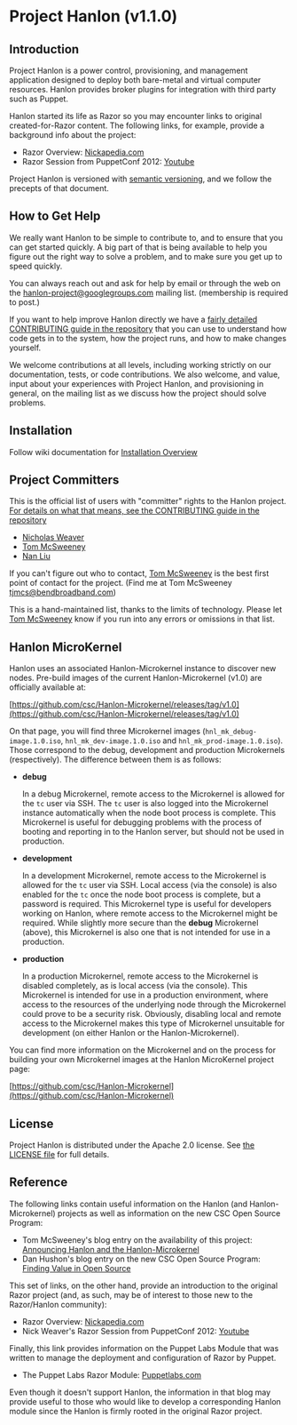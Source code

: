# Project Hanlon (v1.1.0)

## Introduction

Project Hanlon is a power control, provisioning, and management application
designed to deploy both bare-metal and virtual computer resources. Hanlon
provides broker plugins for integration with third party such as Puppet.

Hanlon started its life as Razor so you may encounter links to original
created-for-Razor content.  The following links, for example, provide a
background info about the project:

* Razor Overview: [Nickapedia.com](http://nickapedia.com/2012/05/21/lex-parsimoniae-cloud-provisioning-with-a-razor)
* Razor Session from PuppetConf 2012: [Youtube](http://www.youtube.com/watch?v=cR1bOg0IU5U)

Project Hanlon is versioned with [semantic versioning][semver], and we follow
the precepts of that document.

## How to Get Help

We really want Hanlon to be simple to contribute to, and to ensure that you can
get started quickly.  A big part of that is being available to help you figure
out the right way to solve a problem, and to make sure you get up to
speed quickly.

You can always reach out and ask for help by email or through the web on the [hanlon-project@googlegroups.com][hanlon-project]
  mailing list.  (membership is required to post.)  
  
If you want to help improve Hanlon directly we have a
[fairly detailed CONTRIBUTING guide in the repository][contrib] that you can
use to understand how code gets in to the system, how the project runs, and
how to make changes yourself.

We welcome contributions at all levels, including working strictly on our
documentation, tests, or code contributions.  We also welcome, and value,
input about your experiences with Project Hanlon, and provisioning in general,
on the mailing list as we discuss how the project should solve problems.


## Installation  

Follow wiki documentation for [Installation Overview](https://github.com/csc/Hanlon/wiki/Installation-%28Overview%29)


## Project Committers

This is the official list of users with "committer" rights to the
Hanlon project.  [For details on what that means, see the CONTRIBUTING
guide in the repository][contrib]

* [Nicholas Weaver](https://github.com/lynxbat)
* [Tom McSweeney](https://github.com/tjmcs)
* [Nan Liu](https://github.com/nanliu)

If you can't figure out who to contact,
[Tom McSweeney](https://github.com/tjmcs) is the best first point of
contact for the project.  (Find me at Tom McSweeney <tjmcs@bendbroadband.com>)

This is a hand-maintained list, thanks to the limits of technology.
Please let [Tom McSweeney](https://github.com/tjmcs) know if you run
into any errors or omissions in that list.


## Hanlon MicroKernel

Hanlon uses an associated Hanlon-Microkernel instance to discover new nodes.
Pre-build images of the current Hanlon-Microkernel (v1.0) are officially
available at:

[https://github.com/csc/Hanlon-Microkernel/releases/tag/v1.0](https://github.com/csc/Hanlon-Microkernel/releases/tag/v1.0)

On that page, you will find three Microkernel images (`hnl_mk_debug-image.1.0.iso`,
`hnl_mk_dev-image.1.0.iso` and `hnl_mk_prod-image.1.0.iso`). Those correspond to the
debug, development and production Microkernels (respectively). The difference between
them is as follows:

*  **debug**

    In a debug Microkernel, remote access to the Microkernel is allowed for the `tc`
    user via SSH. The `tc` user is also logged into the Microkernel instance automatically
    when the node boot process is complete. This Microkernel is useful for debugging
    problems with the process of booting and reporting in to the Hanlon server, but
    should not be used in production.

*  **development**

    In a development Microkernel, remote access to the Microkernel is allowed for the
    `tc` user via SSH. Local access (via the console) is also enabled for the `tc` once
    the node boot process is complete, but a password is required. This Microkernel type
    is useful for developers working on Hanlon, where remote access to the Microkernel
    might be required. While slightly more secure than the **debug** Microkernel (above),
    this Microkernel is also one that is not intended for use in a production.

*  **production**

    In a production Microkernel, remote access to the Microkernel is disabled completely,
    as is local access (via the console). This Microkernel is intended for use in a
    production environment, where access to the resources of the underlying node through
    the Microkernel could prove to be a security risk. Obviously, disabling local and
    remote access to the Microkernel makes this type of Microkernel unsuitable for development
    (on either Hanlon or the Hanlon-Microkernel).

You can find more information on the Microkernel and on the process for building your own
Microkernel images at the Hanlon MicroKernel project page:

[https://github.com/csc/Hanlon-Microkernel](https://github.com/csc/Hanlon-Microkernel)

## License

Project Hanlon is distributed under the Apache 2.0 license.
See [the LICENSE file][license] for full details.

## Reference

The following links contain useful information on the Hanlon (and Hanlon-Microkernel) projects
as well as information on the new CSC Open Source Program:

* Tom McSweeney's blog entry on the availability of this project:
[Announcing Hanlon and the Hanlon-Microkernel](http://osclouds.wordpress.com/?p=2)
* Dan Hushon's blog entry on the new CSC Open Source Program:
[Finding Value in Open Source](http://www.vdatacloud.com/blogs/2014/05/22/finding-value-in-opensource/)

This set of links, on the other hand, provide an introduction to the original Razor project
(and, as such, may be of interest to those new to the Razor/Hanlon community):

* Razor Overview: [Nickapedia.com](http://nickapedia.com/2012/05/21/lex-parsimoniae-cloud-provisioning-with-a-razor)
* Nick Weaver's Razor Session from PuppetConf 2012: [Youtube](http://www.youtube.com/watch?v=cR1bOg0IU5U)

Finally, this link provides information on the Puppet Labs Module that was written to manage
the deployment and configuration of Razor by Puppet.

* The Puppet Labs Razor Module:
[Puppetlabs.com](http://puppetlabs.com/blog/introducing-razor-a-next-generation-provisioning-solution/)

Even though it doesn't support Hanlon, the information in that blog may provide useful to those
who would like to develop a corresponding Hanlon module since the Hanlon is firmly rooted in the
original Razor project.


[hanlon-project]: https://groups.google.com/d/forum/hanlon-project
[contrib]:      CONTRIBUTING.md
[license]:      LICENSE
[semver]:       http://semver.org/
